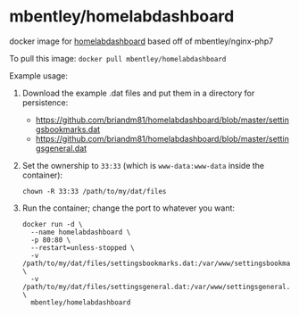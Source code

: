 # mbentley/homelabdashboard

docker image for [homelabdashboard](https://github.com/briandm81/homelabdashboard)
based off of mbentley/nginx-php7

To pull this image:
`docker pull mbentley/homelabdashboard`

Example usage:

1. Download the example .dat files and put them in a directory for persistence:

   * https://github.com/briandm81/homelabdashboard/blob/master/settingsbookmarks.dat
   * https://github.com/briandm81/homelabdashboard/blob/master/settingsgeneral.dat

1. Set the ownership to `33:33` (which is `www-data:www-data` inside the container):

   ```
   chown -R 33:33 /path/to/my/dat/files
   ```

1. Run the container; change the port to whatever you want:

   ```
   docker run -d \
     --name homelabdashboard \
     -p 80:80 \
     --restart=unless-stopped \
     -v /path/to/my/dat/files/settingsbookmarks.dat:/var/www/settingsbookmarks.dat \
     -v /path/to/my/dat/files/settingsgeneral.dat:/var/www/settingsgeneral.dat \
     mbentley/homelabdashboard
   ```
